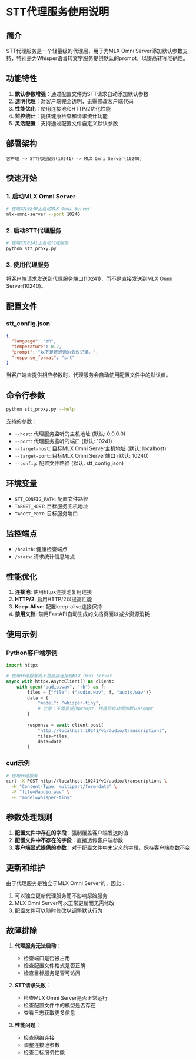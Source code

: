 # STT代理服务使用说明

## 简介

STT代理服务是一个轻量级的代理层，用于为MLX Omni Server添加默认参数支持，特别是为Whisper语音转文字服务提供默认的prompt，以提高转写准确性。

## 功能特性

1. **默认参数增强**：通过配置文件为STT请求自动添加默认参数
2. **透明代理**：对客户端完全透明，无需修改客户端代码
3. **性能优化**：使用连接池和HTTP/2优化性能
4. **监控统计**：提供健康检查和请求统计功能
5. **灵活配置**：支持通过配置文件自定义默认参数

## 部署架构

```
客户端 -> STT代理服务(10241) -> MLX Omni Server(10240)
```

## 快速开始

### 1. 启动MLX Omni Server

```bash
# 在端口10240上启动MLX Omni Server
mlx-omni-server --port 10240
```

### 2. 启动STT代理服务

```bash
# 在端口10241上启动代理服务
python stt_proxy.py
```

### 3. 使用代理服务

将客户端请求发送到代理服务端口(10241)，而不是直接发送到MLX Omni Server(10240)。

## 配置文件

### stt_config.json

```json
{
  "language": "zh",
  "temperature": 0.2,
  "prompt": "以下是普通话的会议记录。",
  "response_format": "srt"
}
```

当客户端未提供相应参数时，代理服务会自动使用配置文件中的默认值。

## 命令行参数

```bash
python stt_proxy.py --help
```

支持的参数：
- `--host`: 代理服务监听的主机地址 (默认: 0.0.0.0)
- `--port`: 代理服务监听的端口 (默认: 10241)
- `--target-host`: 目标MLX Omni Server主机地址 (默认: localhost)
- `--target-port`: 目标MLX Omni Server端口 (默认: 10240)
- `--config`: 配置文件路径 (默认: stt_config.json)

## 环境变量

- `STT_CONFIG_PATH`: 配置文件路径
- `TARGET_HOST`: 目标服务主机地址
- `TARGET_PORT`: 目标服务端口

## 监控端点

- `/health`: 健康检查端点
- `/stats`: 请求统计信息端点

## 性能优化

1. **连接池**: 使用httpx连接池复用连接
2. **HTTP/2**: 启用HTTP/2以提高性能
3. **Keep-Alive**: 配置keep-alive连接保持
4. **禁用文档**: 禁用FastAPI自动生成的文档页面以减少资源消耗

## 使用示例

### Python客户端示例

```python
import httpx

# 使用代理服务而不是直接连接到MLX Omni Server
async with httpx.AsyncClient() as client:
    with open("audio.wav", "rb") as f:
        files = {"file": ("audio.wav", f, "audio/wav")}
        data = {
            "model": "whisper-tiny",
            # 注意：不需要提供prompt，代理会自动添加默认prompt
        }
        
        response = await client.post(
            "http://localhost:10241/v1/audio/transcriptions",
            files=files,
            data=data
        )
```

### curl示例

```bash
# 使用代理服务
curl -X POST http://localhost:10241/v1/audio/transcriptions \
  -H "Content-Type: multipart/form-data" \
  -F "file=@audio.wav" \
  -F "model=whisper-tiny"
```

## 参数处理规则

1. **配置文件中存在的字段**：强制覆盖客户端发送的值
2. **配置文件中不存在的字段**：直接透传客户端参数
3. **客户端显式提供的参数**：对于配置文件中未定义的字段，保持客户端参数不变

## 更新和维护

由于代理服务是独立于MLX Omni Server的，因此：
1. 可以独立更新代理服务而不影响原始服务
2. MLX Omni Server可以正常更新而无需修改
3. 配置文件可以随时修改以调整默认行为

## 故障排除

1. **代理服务无法启动**：
   - 检查端口是否被占用
   - 检查配置文件格式是否正确
   - 检查目标服务是否可访问

2. **STT请求失败**：
   - 检查MLX Omni Server是否正常运行
   - 检查配置文件中的模型是否存在
   - 查看日志获取更多信息

3. **性能问题**：
   - 检查网络连接
   - 调整连接池参数
   - 检查目标服务性能